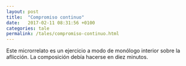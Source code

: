 ```yaml
---
layout: post
title:  "Compromiso continuo"
date:   2017-02-11 08:31:56 +0100
categories: tale
permalink: /tales/compromiso-continuo.html
---
```

Este microrrelato es un ejercicio a modo de monólogo interior sobre la
aflicción. La composición debía hacerse en diez minutos.
